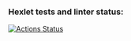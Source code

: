 ### Hexlet tests and linter status:
[![Actions Status](https://github.com/kativanova/php-project-lvl1/workflows/hexlet-check/badge.svg)](https://github.com/kativanova/php-project-lvl1/actions)